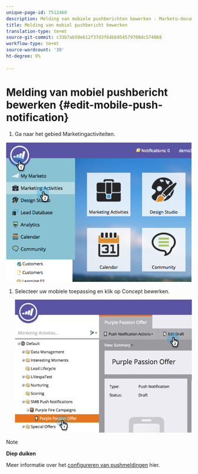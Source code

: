 ```yaml
---
unique-page-id: 7512460
description: Melding van mobiele pushberichten bewerken - Marketo-documenten - Productdocumentatie
title: Melding van mobiel pushbericht bewerken
translation-type: tm+mt
source-git-commit: c33b7ab59e612f37d3f64bb954579700dc574068
workflow-type: tm+mt
source-wordcount: '39'
ht-degree: 0%

---
```



# Melding van mobiel pushbericht bewerken {#edit-mobile-push-notification}

1. Ga naar het gebied Marketingactiviteiten.

![](assets/image2015-4-22-18-3a44-3a42.png)

1. Selecteer uw mobiele toepassing en klik op Concept bewerken.

   ![](assets/image2015-4-22-18-3a45-3a13.png)

>[!NOTE]
>
>**Diep duiken**
>
>Meer informatie over het [configureren van pushmeldingen](configure-mobile-push-notification.md) hier.

